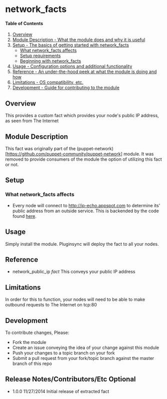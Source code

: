 # network_facts

#### Table of Contents

1. [Overview](#overview)
2. [Module Description - What the module does and why it is useful](#module-description)
3. [Setup - The basics of getting started with network_facts](#setup)
    * [What network_facts affects](#what-network_facts-affects)
    * [Setup requirements](#setup-requirements)
    * [Beginning with network_facts](#beginning-with-network_facts)
4. [Usage - Configuration options and additional functionality](#usage)
5. [Reference - An under-the-hood peek at what the module is doing and how](#reference)
5. [Limitations - OS compatibility, etc.](#limitations)
6. [Development - Guide for contributing to the module](#development)

## Overview

This provides a custom fact which provides your node's public IP address, as seen from The Internet

## Module Description

This fact was originally part of the (puppet-network)[https://github.com/puppet-community/puppet-network] module. It was removed to provide consumers of the module the option of utilizing this fact or not.

## Setup

### What network_facts affects

* Every node will connect to http://ip-echo.appspot.com to determine its' public address from an outside service. This is backended by the code found [here](https://github.com/jcsalterego/ip-echo).

## Usage

Simply install the module. Pluginsync will deploy the fact to all your nodes.

## Reference

 * network_public_ip *fact* This conveys your public IP address

## Limitations

In order for this to function, your nodes will need to be able to make outbound requests to The Internet on tcp:80

## Development

To contribute changes, Please:

  * Fork the module
  * Create an issue conveying the idea of your change against this module
  * Push your changes to a topic branch on your fork
  * Submit a pull request from your fork/topic branch against the master branch of this repo

## Release Notes/Contributors/Etc **Optional**

 * 1.0.0 11/27/2014 Initial release of extracted fact
